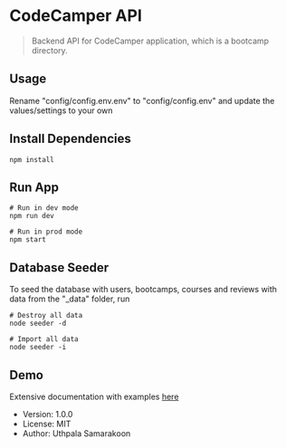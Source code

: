 # CodeCamper API

> Backend API for CodeCamper application, which is a bootcamp directory.

## Usage

Rename "config/config.env.env" to "config/config.env" and update the values/settings to your own

## Install Dependencies

```
npm install
```

## Run App

```
# Run in dev mode
npm run dev

# Run in prod mode
npm start
```

## Database Seeder

To seed the database with users, bootcamps, courses and reviews with data from the "\_data" folder, run

```
# Destroy all data
node seeder -d

# Import all data
node seeder -i
```

## Demo

Extensive documentation with examples [here](https://documenter.getpostman.com/view/14127637/2sA3Bj7Yv6)

- Version: 1.0.0
- License: MIT
- Author: Uthpala Samarakoon
